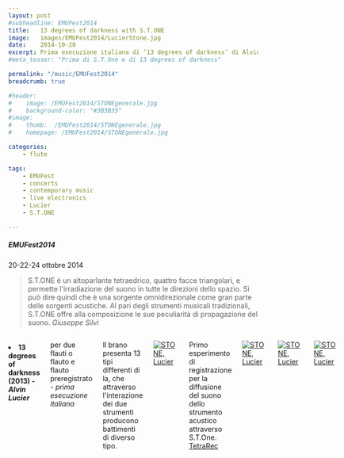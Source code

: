 ```yaml
---
layout: post
#subheadline: EMUFest2014
title:   13 degrees of darkness with S.T.ONE
image:   images/EMUFest2014/LucierStone.jpg
date:    2014-10-20
excerpt: Prima esecuzione italiana di ‘13 degrees of darkness’ di Alvin Lucier attraverso il sistema di diffusione sonora omnidirezionale S.T.ONE (progetto e realizzazione di Giuseppe Silvi), per la prima volta in esecuzione
#meta_teaser: "Prima di S.T.One e di 13 degrees of darkness"

permalink: "/music/EMUFest2014"
breadcrumb: true

#header:
#    image: /EMUFest2014/STONEgenerale.jpg
#    background-color: "#3B3B35"
#image:
#    thumb:  /EMUFest2014/STONEgenerale.jpg
#    homepage: /EMUFest2014/STONEgenerale.jpg

categories:
    - flute

tags:
    - EMUFest
    - concerts
    - contemporary music
    - live electronics
    - Lucier
    - S.T.ONE

---
```

##### EMUFest2014
20-22-24 ottobre 2014

<blockquote>
S.T.ONE è un altoparlante tetraedrico, quattro facce triangolari, e permette l'irradiazione del suono in tutte le direzioni dello spazio. Si può dire quindi che è una sorgente omnidirezionale come gran parte delle sorgenti acustiche. Al pari degli strumenti musicali tradizionali, S.T.ONE offre alla composizione le sue peculiarità di propagazione del suono.
<cite>Giuseppe Silvi</cite></blockquote>



<div class="row">
  <div class="medium-8 columns">
  <h4><li>13 degrees of darkness (2013) - <em>Alvin Lucier</em></li></h4>
  <p>per due flauti o flauto e flauto preregistrato - <em>prima esecuzione italiana</em><br></p>

<p>
  Il brano presenta 13 tipi differenti di la, che attraverso l'interazione dei due strumenti producono battimenti di diverso tipo.<br>
</p>

<a href="{{ site.url }}/images/EMUFest2014/STONE2014.jpg"><img src="{{ site.url }}/images/EMUFest2014/STONE2014.jpg" alt="STONE, Lucier"></a>

<p>
  Primo esperimento di registrazione per la diffusione del suono dello strumento acustico attraverso S.T.One. <a href="http://giuseppesilvi.com/activity/acousticstone/">TetraRec</a>
</p>

<a href="{{ site.url }}/images/EMUFest2014/IMG_3204.JPG"><img src="{{ site.url }}/images/EMUFest2014/IMG_3204.JPG" alt="STONE, Lucier"></a>
<br>

<a href="{{ site.url }}/images/EMUFest2014/IMG_3205.JPG"><img src="{{ site.url }}/images/EMUFest2014/IMG_3205.JPG" alt="STONE, Lucier"></a>
<br>

<a href="{{ site.url }}/images/EMUFest2014/Lucier3giornata1.jpg"><img src="{{ site.url }}/images/EMUFest2014/Lucier3giornata1.jpg" alt="STONE, Lucier"></a>


<p><br></p>
